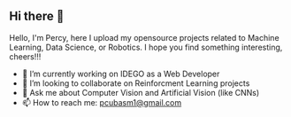 ## Hi there 👋

Hello, I'm Percy, here I upload my opensource projects related to Machine Learning, 
Data Science, or Robotics. I hope you find something interesting, cheers!!!

- 🔭 I’m currently working on IDEGO as a Web Developer
- 👯 I’m looking to collaborate on Reinforcment Learning projects
- 💬 Ask me about Computer Vision and Artificial Vision (like CNNs)
- 📫 How to reach me: pcubasm1@gmail.com

<!--
**pQbas/pQbas** is a ✨ _special_ ✨ repository because its `README.md` (this file) appears on your GitHub profile.

Here are some ideas to get you started:

- 🔭 I’m currently working on ...
- 🌱 I’m currently learning ...
- 👯 I’m looking to collaborate on ...
- 🤔 I’m looking for help with ...
- 💬 Ask me about ...
- 📫 How to reach me: ...
- 😄 Pronouns: ...
- ⚡ Fun fact: ...
-->

